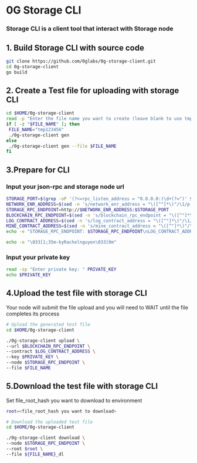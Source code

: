 
# 0G Storage CLI
### Storage CLI is a client tool that interact with Storage node

## 1. Build Storage CLI with source code
 ```bash
git clone https://github.com/0glabs/0g-storage-client.git
cd 0g-storage-client
go build
 ```

## 2. Create a Test file for uploading with storage CLI
 ```bash
cd $HOME/0g-storage-client
read -p "Enter the file name you want to create (leave blank to use tmp123456): " FILE_NAME
if [ -z "$FILE_NAME" ]; then
  FILE_NAME="tmp123456"
  ./0g-storage-client gen
else
  ./0g-storage-client gen --file $FILE_NAME
fi
 ```

## 3.Prepare for CLI
### Input your json-rpc and storage node url
 ```bash
STORAGE_PORT=$(grep -oP '(?<=rpc_listen_address = "0.0.0.0:)\d+(?=")' $HOME/0g-storage-node/run/config-testnet.toml)
NETWORK_ENR_ADDRESS=$(sed -n 's/network_enr_address = "\([^"]*\)"/\1/p' $HOME/0g-storage-node/run/config-testnet.toml)
STORAGE_RPC_ENDPOINT=http://$NETWORK_ENR_ADDRESS:$STORAGE_PORT
BLOCKCHAIN_RPC_ENDPOINT=$(sed -n 's/blockchain_rpc_endpoint = "\([^"]*\)"/\1/p' $HOME/0g-storage-node/run/config-testnet.toml)
LOG_CONTRACT_ADDRESS=$(sed -n 's/log_contract_address = "\([^"]*\)"/\1/p' $HOME/0g-storage-node/run/config-testnet.toml)
MINE_CONTRACT_ADDRESS=$(sed -n 's/mine_contract_address = "\([^"]*\)"/\1/p' $HOME/0g-storage-node/run/config-testnet.toml)
echo -e "STORAGE_RPC_ENDPOINT: $STORAGE_RPC_ENDPOINT\nLOG_CONTRACT_ADDRESS: $LOG_CONTRACT_ADDRESS\nMINE_CONTRACT_ADDRESS: $MINE_CONTRACT_ADDRESS\nBLOCKCHAIN_RPC_ENDPOINT: $BLOCKCHAIN_RPC_ENDPOINT"

echo -e "\033[1;35m-byRachelnguyen\033[0m"


```
### Input your private key 
 ```bash
 read -sp "Enter private key: " PRIVATE_KEY
 echo $PRIVATE_KEY

 ```

## 4.Upload the test file with storage CLI
Your node will submit the file upload and you will need to WAIT until the file completes its process

 ```bash
# Upload the generated test file
cd $HOME/0g-storage-client

./0g-storage-client upload \
--url $BLOCKCHAIN_RPC_ENDPOINT \
--contract $LOG_CONTRACT_ADDRESS \
--key $PRIVATE_KEY \
--node $STORAGE_RPC_ENDPOINT \
--file $FILE_NAME

 ```
## 5.Download the test file with storage CLI

Set file_root_hash you want to download to environment
 ```bash
root=<file_root_hash you want to download>
 ```

 ```bash
# Download the uploaded test file
cd $HOME/0g-storage-client

./0g-storage-client download \
--node $STORAGE_RPC_ENDPOINT \
--root $root \
--file ${FILE_NAME}_dl
 ```
